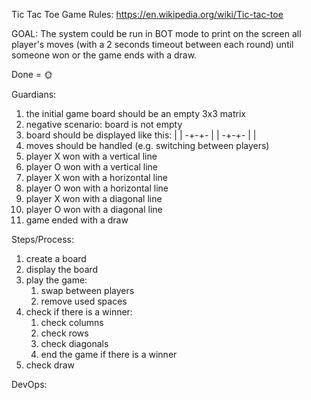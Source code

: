 Tic Tac Toe Game
Rules: https://en.wikipedia.org/wiki/Tic-tac-toe

GOAL:
The system could be run in BOT mode to print on the screen all player's moves (with a 2 seconds timeout between each round) until someone won or the
game ends with a draw.


Done = 🌞

Guardians:
1. the initial game board should be an empty 3x3 matrix
2. negative scenario: board is not empty
3. board should be displayed like this:
    | |
   -+-+-
    | |
   -+-+-
    | |
4. moves should be handled (e.g. switching between players)
5. player X won with a vertical line
6. player O won with a vertical line
7. player X won with a horizontal line
8. player O won with a horizontal line
9. player X won with a diagonal line
10. player O won with a diagonal line
11. game ended with a draw

Steps/Process:
1. create a board
2. display the board
3. play the game:
   1. swap between players
   2. remove used spaces
4. check if there is a winner:
   1. check columns
   2. check rows
   3. check diagonals
   4. end the game if there is a winner
5. check draw

DevOps:
